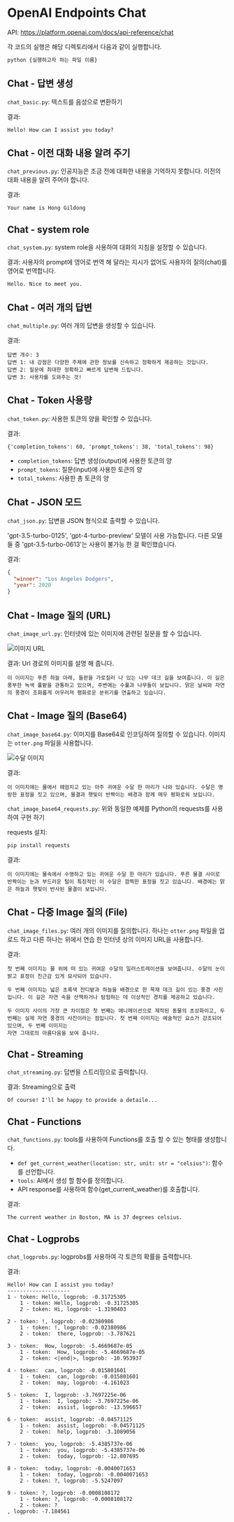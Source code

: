 # OpenAI Endpoints Chat

API: <https://platform.openai.com/docs/api-reference/chat>

각 코드의 실행은 해당 디렉토리에서 다음과 같이 실행합니다.

```bash
python {실행하고자 하는 파일 이름}
```

## Chat - 답변 생성

`chat_basic.py`: 텍스트를 음성으로 변환하기

결과:

```text
Hello! How can I assist you today?
```

## Chat - 이전 대화 내용 알려 주기

`chat_previous.py`: 인공지능은 조금 전에 대화한 내용을 기억하지 못합니다. 이전의 대화 내용을 알려 주어야 합니다.

결과:

```text
Your name is Hong Gildong
```

## Chat - system role

`chat_system.py`: system role을 사용하여 대화의 지침을 설정할 수 있습니다.

결과: 사용자의 prompt에 영어로 번역 해 달라는 지시가 없어도 사용자의 질의(chat)를 영어로 번역합니다.

```text
Hello. Nice to meet you.
```

## Chat - 여러 개의 답변

`chat_multiple.py`: 여러 개의 답변을 생성할 수 있습니다.

결과:

```text
답변 개수: 3
답변 1: 내 강점은 다양한 주제에 관한 정보를 신속하고 정확하게 제공하는 것입니다.
답변 2: 질문에 최대한 정확하고 빠르게 답변해 드립니다.
답변 3: 사용자를 도와주는 것!
```

## Chat - Token 사용량

`chat_token.py`: 사용한 토큰의 양을 확인할 수 있습니다.

결과:

```text
{'completion_tokens': 60, 'prompt_tokens': 38, 'total_tokens': 98}
```

- `completion_tokens`: 답변 생성(output)에 사용한 토큰의 양
- `prompt_tokens`: 질문(input)에 사용한 토큰의 양
- `total_tokens`: 사용한 총 토큰의 양

## Chat - JSON 모드

`chat_json.py`: 답변을 JSON 형식으로 출력할 수 있습니다.

'gpt-3.5-turbo-0125', 'gpt-4-turbo-preview' 모델이 사용 가능합니다. 다른 모델들 중 'gpt-3.5-turbo-0613'는 사용이 불가능 한 걸 확인했습니다.

결과:

```json
{
  "winner": "Los Angeles Dodgers",
  "year": 2020
}
```

## Chat - Image 질의 (URL)

`chat_image_url.py`: 인터넷에 있는 이미지에 관련된 질문을 할 수 있습니다.

![이미지 URL](https://upload.wikimedia.org/wikipedia/commons/thumb/d/dd/Gfp-wisconsin-madison-the-nature-boardwalk.jpg/2560px-Gfp-wisconsin-madison-the-nature-boardwalk.jpg)

결과: Url 경로의 이미지를 설명 해 줍니다.

```text
이 이미지는 푸른 하늘 아래, 들판을 가로질러 나 있는 나무 데크 길을 보여줍니다. 이 길은 풍부한 녹색 풀밭을 관통하고 있으며, 주변에는 수풀과 나무들이 보입니다. 맑은 날씨와 자연의 풍경이 조화롭게 어우러져 평화로운 분위기를 연출하고 있습니다.
```

## Chat - Image 질의 (Base64)

`chat_image_base64.py`: 이미지를 Base64로 인코딩하여 질의할 수 있습니다. 이미지는 `otter.png` 파일을 사용합니다.

![수달 이미지](otter.png)

결과:

```text
이 이미지에는 물에서 헤엄치고 있는 아주 귀여운 수달 한 마리가 나와 있습니다. 수달은 명랑한 표정을 짓고 있으며, 물결과 햇빛이 반짝이는 배경과 함께 매우 평화로워 보입니다.
```

`chat_image_base64_requests.py`: 위와 동일한 예제를 Python의 requests를 사용하여 구현 하기

requests 설치:

```bash
pip install requests
```

결과:

```text
이 이미지에는 물속에서 수영하고 있는 귀여운 수달 한 마리가 있습니다. 푸른 물결 사이로 반짝이는 눈과 부드러운 털이 특징적인 이 수달은 깜찍한 표정을 짓고 있습니다. 배경에는 맑은 하늘과 햇빛이 반사된 물결이 보입니다.
```

## Chat - 다중 Image 질의 (File)

`chat_image_files.py`: 여러 개의 이미지를 질의합니다. 하나는 `otter.png` 파일을 업로드 하고 다른 하나는 위에서 연습 한 인터넷 상의 이미지 URL을 사용합니다.

결과:

```text
첫 번째 이미지는 물 위에 떠 있는 귀여운 수달의 일러스트레이션을 보여줍니다. 수달의 눈이 밝고 표정이 친근감 있게 묘사되어 있습니다.

두 번째 이미지는 넓은 초록색 잔디밭과 하늘을 배경으로 한 목재 데크 길이 있는 풍경 사진입니다. 이 길은 자연 속을 산책하거나 탐험하는 데 이상적인 경치를 제공하고 있습니다.

두 이미지 사이의 가장 큰 차이점은 첫 번째는 애니메이션으로 제작된 동물의 초상화이고, 두 번째는 실제 자연 풍경의 사진이라는 점입니다. 첫 번째 이미지는 예술적인 요소가 강조되어 있으며, 두 번째 이미지는  
자연 그대로의 아름다움을 보여 줍니다.
```

## Chat - Streaming

`chat_streaming.py`: 답변을 스트리밍으로 출력합니다.

결과: Streaming으로 출력

```text
Of course! I'll be happy to provide a detaile...
```

## Chat - Functions

`chat_functions.py`: tools를 사용하여 Functions를 호출 할 수 있는 형태를 생성합니다.

- `def get_current_weather(location: str, unit: str = "celsius")`: 함수를 선언합니다.
- `tools`: AI에서 생성 할 함수를 정의합니다.
- API response를 사용하여 함수(get_current_weather)를 호출합니다.

결과:

```text
The current weather in Boston, MA is 37 degrees celsius.
```

## Chat - Logprobs

`chat_logprobs.py`: logprobs를 사용하여 각 토큰의 확률을 출력합니다.

결과:

```text
Hello! How can I assist you today?
--------------------
1 - token: Hello, logprob: -0.31725305
    1 - token: Hello, logprob: -0.31725305
    2 - token: Hi, logprob: -1.3190403

2 - token: !, logprob: -0.02380986
    1 - token: !, logprob: -0.02380986
    2 - token:  there, logprob: -3.787621

3 - token:  How, logprob: -5.4669687e-05
    1 - token:  How, logprob: -5.4669687e-05
    2 - token: <|end|>, logprob: -10.953937

4 - token:  can, logprob: -0.015801601
    1 - token:  can, logprob: -0.015801601
    2 - token:  may, logprob: -4.161023

5 - token:  I, logprob: -3.7697225e-06
    1 - token:  I, logprob: -3.7697225e-06
    2 - token:  assist, logprob: -13.596657

6 - token:  assist, logprob: -0.04571125
    1 - token:  assist, logprob: -0.04571125
    2 - token:  help, logprob: -3.1089056

7 - token:  you, logprob: -5.4385737e-06
    1 - token:  you, logprob: -5.4385737e-06
    2 - token:  today, logprob: -12.807695

8 - token:  today, logprob: -0.0040071653
    1 - token:  today, logprob: -0.0040071653
    2 - token: ?, logprob: -5.5247097

9 - token: ?, logprob: -0.0008108172
    1 - token: ?, logprob: -0.0008108172
    2 - token: ?
, logprob: -7.184561
```
